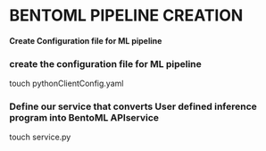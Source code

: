 # BENTOML PIPELINE CREATION

#### Create Configuration file for ML pipeline

### create the configuration file for ML pipeline
touch pythonClientConfig.yaml

### Define our service that converts User defined inference program into BentoML APIservice

touch service.py

### 




### 




